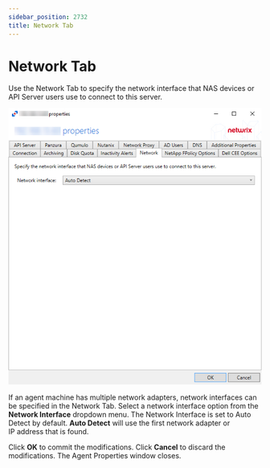 ```yaml
---
sidebar_position: 2732
title: Network Tab
---
```


# Network Tab

Use the Network Tab to specify the network interface that NAS devices or API Server users use to connect to this server.

![Agent Properties - Network Tab](../../../../../../../static/images/ActivityMonitor_8.0/Content/Resources/Images/ActivityMonitor/Properties/AgentProperties/NetworkTab.png)

If an agent machine has multiple network adapters, network interfaces can be specified in the Network Tab. Select a network interface option from the **Network Interface** dropdown menu. The Network Interface is set to Auto Detect by default. **Auto Detect** will use the first network adapter or IP address that is found.

Click **OK** to commit the modifications. Click **Cancel** to discard the modifications. The Agent Properties window closes.